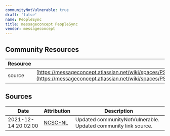```yaml
---
communityNotVulnerable: true
draft: 'false'
name: PeopleSync
title: messageconcept PeopleSync
vendor: messageconcept
---
```



## Community Resources
| Resource | Link |
| --- | --- |
| source | [https://messageconcept.atlassian.net/wiki/spaces/PSKB/pages/2139095041/Is+PeopleSync+affected+by+Log4Shell](https://messageconcept.atlassian.net/wiki/spaces/PSKB/pages/2139095041/Is+PeopleSync+affected+by+Log4Shell) |


## Sources
| Date | Attribution | Description |
| --- | --- | --- |
| 2021-12-14 20:02:00 | [NCSC-NL](https://github.com/NCSC-NL/log4shell/blob/main/software/README.md) | Updated communityNotVulnerable. Updated community link source.  |
